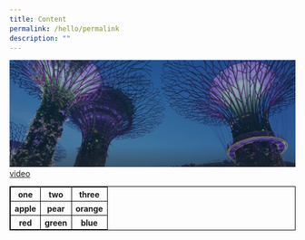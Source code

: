 ```yaml
---
title: Content
permalink: /hello/permalink
description: ""
---
```

![image 1](/images/hero-banner.png)[video](https://www.youtube.com/watch?v=CswvZGUUbCk&t=5s&ab_channel=NiklasChristl)

<html>
	<style>
		table, th, td {
		border:1px solid black;}
	</style>
	<body>
	<table style = "width:100%:">
		<tr>
		<th>one
	 <th>two
		<th>three
		</tr>
		<tr>
			<th>apple
				<th>pear
					<th>orange
		</tr>
		<tr>
			<th>red
				<th>green
					<th>blue
